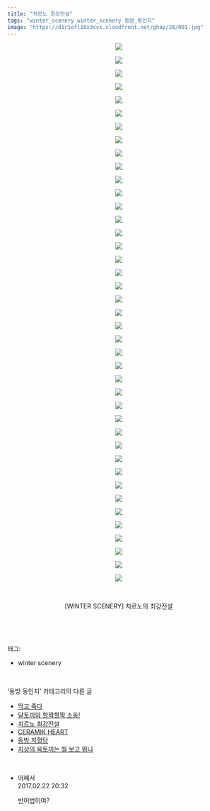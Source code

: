 ```yaml
---
title: "치르노 최강전설"
tags: "winter_scenery winter_scenery 동방_동인지"
image: "https://d1r1ofl10x3cvx.cloudfront.net/ghap/28/001.jpg"
---
```

<div class="article">
<p style="text-align: center; clear: none; float: none;"><img src="{{ site.imgserver7 }}/ghap/28/001.jpg"/></p>
<p style="text-align: center; clear: none; float: none;"><img src="{{ site.imgserver7 }}/ghap/28/002.jpg"/></p>
<p style="text-align: center; clear: none; float: none;"><img src="{{ site.imgserver7 }}/ghap/28/003.jpg"/></p>
<p style="text-align: center; clear: none; float: none;"><img src="{{ site.imgserver7 }}/ghap/28/004.jpg"/></p>
<p style="text-align: center; clear: none; float: none;"><img src="{{ site.imgserver7 }}/ghap/28/005.jpg"/></p>
<p style="text-align: center; clear: none; float: none;"><img src="{{ site.imgserver7 }}/ghap/28/006.jpg"/></p>
<p style="text-align: center; clear: none; float: none;"><img src="{{ site.imgserver7 }}/ghap/28/007.jpg"/></p>
<p style="text-align: center; clear: none; float: none;"><img src="{{ site.imgserver7 }}/ghap/28/008.jpg"/></p>
<p style="text-align: center; clear: none; float: none;"><img src="{{ site.imgserver7 }}/ghap/28/009.jpg"/></p>
<p style="text-align: center; clear: none; float: none;"><img src="{{ site.imgserver7 }}/ghap/28/010.jpg"/></p>
<p style="text-align: center; clear: none; float: none;"><img src="{{ site.imgserver7 }}/ghap/28/011.jpg"/></p>
<p style="text-align: center; clear: none; float: none;"><img src="{{ site.imgserver7 }}/ghap/28/012.jpg"/></p>
<p style="text-align: center; clear: none; float: none;"><img src="{{ site.imgserver7 }}/ghap/28/013.jpg"/></p>
<p style="text-align: center; clear: none; float: none;"><img src="{{ site.imgserver7 }}/ghap/28/014.jpg"/></p>
<p style="text-align: center; clear: none; float: none;"><img src="{{ site.imgserver7 }}/ghap/28/015.jpg"/></p>
<p style="text-align: center; clear: none; float: none;"><img src="{{ site.imgserver7 }}/ghap/28/016.jpg"/></p>
<p style="text-align: center; clear: none; float: none;"><img src="{{ site.imgserver7 }}/ghap/28/017.jpg"/></p>
<p style="text-align: center; clear: none; float: none;"><img src="{{ site.imgserver7 }}/ghap/28/018.jpg"/></p>
<p style="text-align: center; clear: none; float: none;"><img src="{{ site.imgserver7 }}/ghap/28/019.jpg"/></p>
<p style="text-align: center; clear: none; float: none;"><img src="{{ site.imgserver7 }}/ghap/28/020.jpg"/></p>
<p style="text-align: center; clear: none; float: none;"><img src="{{ site.imgserver7 }}/ghap/28/021.jpg"/></p>
<p style="text-align: center; clear: none; float: none;"><img src="{{ site.imgserver7 }}/ghap/28/022.jpg"/></p>
<p style="text-align: center; clear: none; float: none;"><img src="{{ site.imgserver7 }}/ghap/28/023.jpg"/></p>
<p style="text-align: center; clear: none; float: none;"><img src="{{ site.imgserver7 }}/ghap/28/024.jpg"/></p>
<p style="text-align: center; clear: none; float: none;"><img src="{{ site.imgserver7 }}/ghap/28/025.jpg"/></p>
<p style="text-align: center; clear: none; float: none;"><img src="{{ site.imgserver7 }}/ghap/28/026.jpg"/></p>
<p style="text-align: center; clear: none; float: none;"><img src="{{ site.imgserver7 }}/ghap/28/027.jpg"/></p>
<p style="text-align: center; clear: none; float: none;"><img src="{{ site.imgserver7 }}/ghap/28/028.jpg"/></p>
<p style="text-align: center; clear: none; float: none;"><img src="{{ site.imgserver7 }}/ghap/28/029.jpg"/></p>
<p style="text-align: center; clear: none; float: none;"><img src="{{ site.imgserver7 }}/ghap/28/030.jpg"/></p>
<p style="text-align: center; clear: none; float: none;"><img src="{{ site.imgserver7 }}/ghap/28/031.jpg"/></p>
<p style="text-align: center; clear: none; float: none;"><img src="{{ site.imgserver7 }}/ghap/28/032.jpg"/></p>
<p style="text-align: center; clear: none; float: none;"><img src="{{ site.imgserver7 }}/ghap/28/033.jpg"/></p>
<p style="text-align: center; clear: none; float: none;"><img src="{{ site.imgserver7 }}/ghap/28/034.jpg"/></p>
<p style="text-align: center; clear: none; float: none;"><img src="{{ site.imgserver7 }}/ghap/28/035.jpg"/></p>
<p style="text-align: center; clear: none; float: none;"><img src="{{ site.imgserver7 }}/ghap/28/036.jpg"/></p>
<p style="text-align: center; clear: none; float: none;"><img src="{{ site.imgserver7 }}/ghap/28/037.jpg"/></p>
<p style="text-align: center; clear: none; float: none;"><img src="{{ site.imgserver7 }}/ghap/28/038.jpg"/></p>
<p style="text-align: center; clear: none; float: none;"><img src="{{ site.imgserver7 }}/ghap/28/039.jpg"/></p>
<p style="text-align: center; clear: none; float: none;"><img src="{{ site.imgserver7 }}/ghap/28/040.jpg"/></p>
<p style="text-align: center; clear: none; float: none;"><img src="{{ site.imgserver7 }}/ghap/28/041.jpg"/></p>
<p style="text-align: center; clear: none; float: none;"><br/></p>
<p style="text-align: center; clear: none; float: none;">[WINTER SCENERY] 치르노의 최강전설</p>
<p><br/></p>
</div><br/>
<div class="tagTrail">
<p>태그: </p>
<ul>
<li>winter scenery</li>
</ul>
</div><br/>
<div class="another">
<p>'동방 동인지' 카테고리의 다른 글</p>
<ul>
<li><a href="/ghap_30">먹고 죽다</a></li>
<li><a href="/ghap_29">달토끼와 할짝할짝 소동!</a></li>
<li><a href="/ghap_28">치르노 최강전설</a></li>
<li><a href="/ghap_27">CERAMIK HEART</a></li>
<li><a href="/ghap_26">동방 저혈당</a></li>
<li><a href="/ghap_25">지상의 옥토끼는 뭘 보고 뛰나</a></li>
</ul>
</div><br/>
<div class="cb_module cb_fluid">
<div class="cb_wrt cb_profile">
<div class="comment">
<ul>
<li class="cb_thumb_off" id="comment14922390">
<div class="cb_comment_area">
<div class="cb_info_area">
<div class="cb_section">
<span class="cb_nick_name">어째서</span>
</div>
<div class="cb_section">
<span class="cb_date">2017.02.22 20:32 </span>
</div>
</div>
<div class="cb_dsc_comment">
<p class="cb_dsc">
											반어법이여?
										</p>
</div>
</div></li>
</ul>
</div>
</div><!-- commentList close -->
</div><br/>
